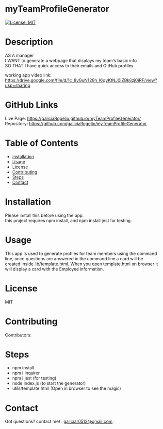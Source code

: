 # myTeamProfileGenerator
  
  [![License: MIT](https://img.shields.io/badge/License-MIT-yellow.svg)](https://opensource.org/licenses/MIT)
  # Description
AS A manager <br>I WANT to generate a webpage that displays my team's basic info <br>SO THAT I have quick access to their emails and GitHub profiles

working app video link:
<br>https://drive.google.com/file/d/1c_8vGuN128h_I6qyKtNJ0iZBk8zj0iRF/view?usp=sharing

  # GitHub Links
  Live Page: https://galiciaRogelio.github.io/myTeamProfileGenerator/
  <br>
  Repository: https://github.com/galiciaRogelio/myTeamProfileGenerator
  
  # Table of Contents 
  * [Installation](#installation)
  * [Usage](#usage)
  * [License](#license)
  * [Contributing](#contributing)
  * [Steps](#steps)
  * [Contact](#contact)
  
  # Installation
  Please install this before using the app:
  <br>
  this project requires npm install, and npm install jest for testing.
  
  # Usage
  ​This app is used to generate profiles for team members using the command line, once questions are answered in the command line a card will be created inside lib/template.html. When you open template.html on browser it will display a card with the Employee information.
 
  # License
  MIT
  
  # Contributing
  ​Contributors: 
  
  # Steps
  * npm install 
  * npm i inquirer
  * npm i jest (for testing)
  * node index.js (to start the generator)
  * utils/template.html (Open in browser to see the magic)

  
  # Contact
  Got questions? contact me! : galiciar0513@gmail.com.
